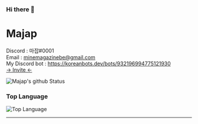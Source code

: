 ### Hi there 👋

# Majap

Discord : 마잡#0001</br>
Email : minemagazinebe@gmail.com</br>
My Discord bot : https://koreanbots.dev/bots/932196994775121930</br>
                   [-> Invite <-](<https://han.gl/biYNe>)</br>

![Majap's github Status](https://github-readme-stats.vercel.app/api?username=Minemagazine&show_icons=true&theme=dracula)
### Top Language
![Top Language](https://github-readme-stats.vercel.app/api/top-langs/?username=Minemagazine&theme=dracula)<br/>

---
